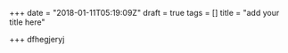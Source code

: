 +++
date = "2018-01-11T05:19:09Z"
draft = true
tags = []
title = "add your title here"

+++
dfhegjeryj